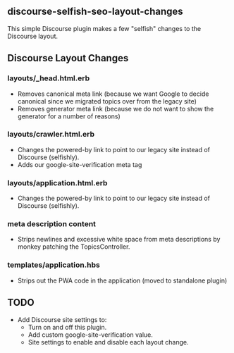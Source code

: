 ## discourse-selfish-seo-layout-changes 

This simple Discourse plugin makes a few "selfish" changes to the Discourse layout.  

## Discourse Layout Changes

### layouts/_head.html.erb

- Removes canonical meta link (because we want Google to decide canonical since we migrated topics over from the legacy site)
- Removes generator meta link (because we do not want to show the generator for a number of reasons)

### layouts/crawler.html.erb

- Changes the powered-by link to point to our legacy site instead of Discourse (selfishly).
- Adds our google-site-verification meta tag

### layouts/application.html.erb

- Changes the powered-by link to point to our legacy site instead of Discourse (selfishly).

### meta description content

- Strips newlines and excessive white space from meta descriptions by monkey patching the TopicsController.

### templates/application.hbs

- Strips out the PWA code in the application (moved to standalone plugin)

## TODO

- Add Discourse site settings to:
  - Turn on and off this plugin.
  - Add custom google-site-verification value.
  - Site settings to enable and disable each layout change.
